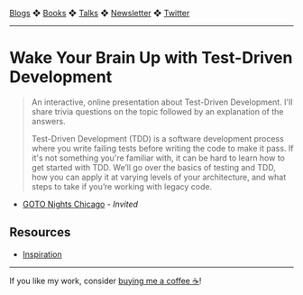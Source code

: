 [Blogs](../blogs.md) ❖ [Books](../books.md) ❖ [Talks](../talks.md) ❖ [Newsletter](https://tinyletter.com/vgonda) ❖ [Twitter](https://twitter.com/TTGonda)

---

# Wake Your Brain Up with Test-Driven Development

> An interactive, online presentation about Test-Driven Development. I'll share trivia questions on the topic followed by an explanation of the answers.
>
>Test-Driven Development (TDD) is a software development process where you write failing tests before writing the code to make it pass. If it's not something you're familiar with, it can be hard to learn how to get started with TDD. We’ll go over the basics of testing and TDD, how you can apply it at varying levels of your architecture, and what steps to take if you’re working with legacy code.

-   [GOTO Nights Chicago](https://www.meetup.com/goto-nights-chicago/events/270005308/) - _Invited_

## Resources

-   [Inspiration](tdd.md)

---

If you like my work, consider [buying me a coffee ☕](https://www.buymeacoffee.com/96JjLEW)!
